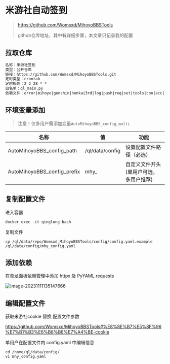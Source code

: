 # 米游社自动签到  

> https://github.com/Womsxd/MihoyoBBSTools
>
> github仓库地址，其中有详细步骤，本文章只记录我的配置

## **拉取仓库**

```txt
名称：米游社签到
类型：公开仓库
链接：https://github.com/Womsxd/MihoyoBBSTools.git
定时类型：crontab
定时规则：2 2 28 * *
白名单：ql_main.py
依赖文件：error|mihoyo|genshin|honkai3rd|log|push|req|set|tools|con|acc|honkai2|tearsofthemis|captcha|main|gamecheckin|honkaisr|hoyo_checkin|hoyo_gs|hoyo_sr
```

## **环境变量添加**

> 注意！仅多用户需添加变量`AutoMihoyoBBS_config_multi`

| 名称                        | 值              | 功能                                   |
| --------------------------- | --------------- | -------------------------------------- |
| AutoMihoyoBBS_config_path   | /ql/data/config | 设置配置文件路径（必选）               |
| AutoMihoyoBBS_config_prefix | mhy_            | 自定义文件开头(单用户可选，多用户推荐) |

## **复制配置文件**

进入容器

```
docker exec -it qinglong bash
```

复制文件

```shell
cp /ql/data/repo/Womsxd_MihoyoBBSTools/config/config.yaml.example /ql/data/config/mhy_config.yaml
```

## **添加依赖**

在青龙面板依赖管理中添加 httpx 及 PyYAML requests

![image-20231111135147666](https://chunhui-a.oss-cn-nanjing.aliyuncs.com/typora/img/image-20231111135147666.png)

## **编辑配置文件**

获取米游社cookie 替换 配置文件参数

https://github.com/Womsxd/MihoyoBBSTools#%E8%8E%B7%E5%8F%96%E7%B1%B3%E6%B8%B8%E7%A4%BE-cookie

单用户在配置文件内 config.yaml 中编辑信息

```shell
cd /home/ql/data/config/
vi mhy_config.yaml
```